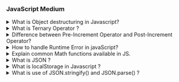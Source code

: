 ### JavaScript Medium

<details>
<summary>What is Object destructuring in Javascript?</summary>

Object destructuring is the special feature in JavaScript. It is a convenient way to extract data from JavaScript objects and assign them to the variable in more readable way.

Object destructuring allows you to write less code and make it more readable, especially when working with objects with many properties.

Object destructuring provides shorthand syntax to extracting value from the objects and array.

**Syntax :**

```js
const {} = objectName;
```

**Example :**

```js showLineNumbers=true
const student = {
  name: "Yogita",
  age: "21",
  city: "Pune",
};

// Without destructuring

const name = student.name;
const age = student.age;
const city = student.city;

// With destructuring

const { name, age, city } = student;

console.log(name); // Output: Yogita
console.log(age); // Output: 21
console.log(city); // Output: Pune
```

In the above example, we created an object `student` with properties name, age, and city. Then, we used object destructuring to create variables `name`, `age`, and `city` and assigned them the corresponding values from the `student` object.

</details>

<details>
  <summary>What is Ternary Operator ?</summary>

- Ternary Operator is also called **Conditional Operator**.
- It is Used to Check the condition and execute a same part of the code based on the condition.
- Ternary Operator Includes `?` and `:`
- It has 3 parts 1st is Condition , 2nd is true part and 3rd is false part.
- In Ternary Operator ,if the condition is **true** then `2nd part will be  executed` and if the condition is **false** then `3rd part will be  executed`.

**Syntax**:

```js

condition ? value if true : value if false

```

```js showLineNumbers=true
<!DOCTYPE html>
<html>

<body>
 <script>
   let age = 60
    let result = (age > 59) ?"Senior Citizen" : "Not a Senior Citizen";
    console.log(result);
 </script>
</body>
</html>
```

**Output**:

> Senior Citizen

</details>

<details>
  <summary>Difference between Pre-Increment Operator and Post-Increment Operator?</summary>

**Pre-Increment Operator**: A Variable is **prefix(++variable)** with increment operator is called Pre-Increment Operator.

In Pre-Increment Operator it `increase the value of variable by 1 first` and then use it .

```html showLineNumbers=true
<!DOCTYPE html>
<html>
  <head>
    <title>Pre-Increment Operator</title>
    <script>
      let a = 25;
      let result = ++a;
      console.log(result);
      console.log(a);
    </script>
  </head>
</html>
```

**Output**:

> 26<br/>
> 26

**Post-Increment Operator**: A Variable is **suffix(variable++)** with increment operator is called Post-Increment Operator.

In Post-Increment Operator it `uses the current variable value` first and then it increase the value of variable by 1 first .

```html showLineNumbers=true
<!DOCTYPE html>
<html>
  <head>
    <title>Post-Increment Operator</title>
    <script>
      let a = 25;
      let result = a++;
      console.log(result);
      console.log(a);
    </script>
  </head>
</html>
```

**Output**:

> 25<br/>
> 26

<summary>Difference between let, const and var?</summary>

Firstly we will look about the difference between **let**, **const**. **let** & **const** both keywords are used to declare a variable.

**const**: So when we declare variable using const keyword let's say `const a;` so at that time of decleration and initialization is compulsary. `const a = 20;` later we can not change the value of const declare variable.

**let**: On the other hand when we declare variable using let keyword, we can declare it first, then later we can assign the value. We can do both things at the same time declaring and assigning & we can change the value of variable that are declare using let keyword.

**var**: So var is completly different as compare to this two keyword `let` & `const`, & it is not recommended to use var keyword the reason is we can redeclared it and reinitialized. So var is similar to let assigning multiple values is allowed but dangerous characteristic is we redeclare the variables which ar created using **var** keyword.

</details>

<details>
  <summary>How to handle Runtime Error in javaScript?</summary>

In javaScript, we Handle a Runtime Error by using `try-catch` block.
we put a possible error throwing code in try block and if error is occured then the catch block is caught a error and handle the error .
By using `try-catch ` we can execute a code without interrupted or stoppted the application .

```js
try {
  // Possible error throwing code
} catch (error) {
  // Handle the error here
}
```

**try ()**:
In **try** block we put possible error throwing or code block were error occure in runtime .For Example,API's call . So that we can execute this block safetly it the error occure then this error catch by **catch** block.

**catch(error)**:
**catch** block receive a error object .
In error object their are multiple parameters like `error message` , `error name` , `error stack` this things available in error object. By using error message we can safely show the message of the error to the user just like error message we can use error name and error stack also.

In this way our whole execution will not be interrupted or stopped but we will handle the error safely .

````js showLiniNumbers=true
try {
  const a = 10;
  console.log(a);
  console.log(c);
} catch (e) {
  console.log(e.message);
}
console.log("Hi");

  <summary>What is Template String?</summary>
Template string is just string in Javascript. We declare template string using `(backtik)`. Now inside this template string we can inject value of variable using placeholder. And we can create placeholder using $ doller curly bracket open close and inside this placeholder we write the name of variable. So whenver We use this string along with other strings it will consider value of variable.

**Example:**

```js showLineNumbers=true
let name = "RTC";
console.log(`Hello ${name}`);
````

**Output**

> 10 <br/>
> c is not defined <br/>
> Hi
> Hello RTC

</details>

<details>
  <summary>Explain common Math functions available in JS.</summary>
  TODO: add answer @SagarWandile
</details>

<details>
  <summary>What is JSON ?</summary>

- JSON stands for `JavaScript Object Notation.`
- JSON is oriented from JavaScript Object and it representation is almost similar to js object.
- It is mandatory to keep a key in String formate i.e`" "`
- JSON is not only limited for JS is use in any other language also like Java,Kotlin ,etc..
- JSON is build to support transfer data to all other language as well because of its popularity in API'S.

Simple Example of JSON

```json
{
  "name": "John",
  "age": 30,
  "Add": "Pune",
  "Mobile No": 7878899889
}
```

- In JSON object we can add another object(nested object) also. Let's see a simple example of JSON object having another object.

```json
{
  "Institute Name": "Road To Code",
  "address": {
    "streetAddress": "Lotus Hospital,PlotNo-404,Pune",
    "city": "Pune",
    "state": "Maharastra",
    "pin code": "412307"
  }
}
```

- In Array ,We can add JSON object.JSON array can store multiple values or multiple object also. It can store string, number, boolean or object in JSON array.

```json

const employees = [
       {
        "name":"Akash",
        "age":23,
        "email":"akash@gmail.com"
       },
        {
        "name":"Ragini",
        "age":22,
         "email":"ragini@gmail.com"
       },
        {
        "name":"Aakansha",
        "age":21,
         "email":"aakansha@gmail.com"
       },
        {
        "name":"Shivani",
        "age":21,
         "email":"shivani@gmail.com"
       }

    ]

```

</details>

<details>

  <summary>What is localStorage in Javascript ?</summary>
  localStorage  is feature of web browser where we can store data permanantly even user closes or refreshes the web page.<br/>
  Data can not be share between two browser. For Example if user store data in chrome browser it only visible for chrome not MicrosoftEdge.
  In localStorage the value is store in key-value formate values in generic datatype like number,boolean,string.
  
  <br/>

**To Work With LocalStorage we have 4 Method :**

**1.setItem(key,value) :** `setItem(key,value)` method is use for storing the data in localStorage. In this method their are two parameters : the `key` its represent the name of data and `value` it may be string, boolean, number or object.

**code:**

```js
localStorage.setItem("user", "Akash");
```

**2.getItem(key) :** `getItem(key)` method is use for retriving the data from LocalStorage. It takes the key as a parameter and returns the corresponding value..

**code:**

```js
localStorage.setItem("user");
```

**3.removeItem(key) :** `removeItem(key)` method is use to remove a specific item from localStorage. It takes the key of the item you want to remove from the localStorage.

```js
localStorage.removeItem("user");
```

**4.clear():**:`clearItem()` is used to remove all the data stored in localStorage.

```js
localStorage.clear();
```

To store complex object we need to use method of `JSON.Stringify()` and `JSON.parse()`

</details>

<details>
<summary>What is use of JSON.stringify() and JSON.parse() ?</summary>

**JSON.stringify():** `JSON.stringify()` convert javascript data which can be various datatype form like normal string, number, array, it can be object. Data of this format will be converted into proper string using ` JSON.stringify().`

```js
localStorage.setItem("userdata", JSON.stringify("gayatri"));
```

**JSON.parse():** When we apply `JSON.parse` this method will convert stringify data to in it's original form.

```js
JSON.parse(localStorage.getItem("userdata"));
```

</details>
